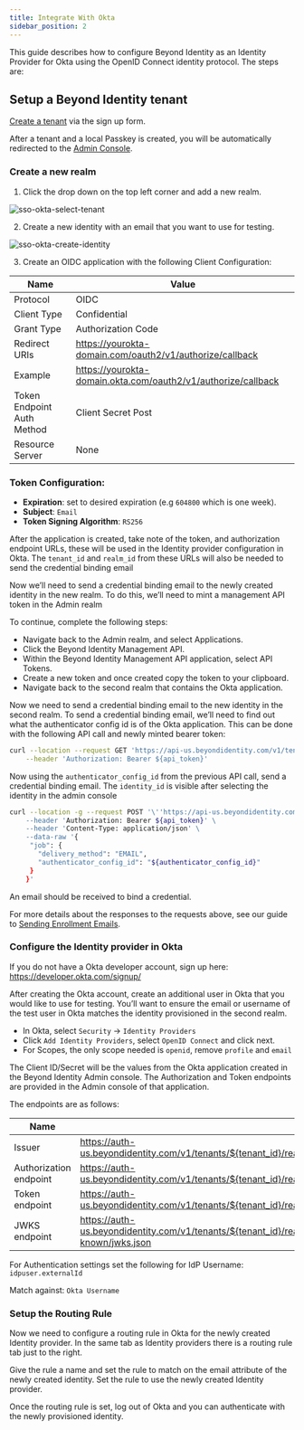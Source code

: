 ```yaml
---
title: Integrate With Okta
sidebar_position: 2
---
```


This guide describes how to configure Beyond Identity as an Identity Provider for Okta using the OpenID Connect identity protocol. 
The steps are: 

## Setup a Beyond Identity tenant

[Create a tenant](https://www.beyondidentity.com/developers/signup) via the sign up form.

After a tenant and a local Passkey is created, you will be automatically redirected to the [Admin Console](http://console-us.beyondidentity.run/).

### Create a new realm

1. Click the drop down on the top left corner and add a new realm. 

![sso-okta-select-tenant](/assets/sso-okta-select-tenant.png)

2. Create a new identity with an email that you want to use for testing.

![sso-okta-create-identity](/assets/sso-okta-create-identity.png)

3. Create an OIDC application with the following Client Configuration:

|Name | Value |
|-----|------|
|Protocol| OIDC|
|Client Type| Confidential|
|Grant Type| Authorization Code|
|Redirect URIs| https://yourokta-domain.com/oauth2/v1/authorize/callback|
|Example| https://yourokta-domain.okta.com/oauth2/v1/authorize/callback |
|Token Endpoint Auth Method| Client Secret Post|
|Resource Server| None|

### Token Configuration:

- **Expiration**: set to desired expiration (e.g `604800` which is one week). 
- **Subject**: `Email`
- **Token Signing Algorithm**: `RS256`


After the application is created, take note of the token, and  authorization endpoint URLs, these will be used in the Identity provider configuration in Okta. The `tenant_id` and `realm_id` from these URLs will also be needed to send the credential binding email 

Now we’ll need to send a credential binding email to the newly created identity in the new realm. To do this, we’ll need to mint a management API token in the Admin realm

To continue, complete the following steps: 

- Navigate back to the Admin realm, and select Applications. 
- Click the Beyond Identity Management API.
- Within the Beyond Identity Management API application, select API Tokens.
- Create a new token and once created copy the token to your clipboard.
- Navigate back to the second realm that contains the Okta application.

Now we need to send a credential binding email to the new identity in the second realm. To send a credential binding email, we’ll need to find out what the authenticator config id is of the Okta application. This can be done with the following API call and newly minted bearer token:

```bash
curl --location --request GET 'https://api-us.beyondidentity.com/v1/tenants/${tenant_id}/realms/${realm_id}/authenticator-configs' \
	--header 'Authorization: Bearer ${api_token}'
```

Now using the `authenticator_config_id` from the previous API call, send a credential binding email. The `identity_id` is visible after selecting the identity in the admin console

```bash
curl --location -g --request POST '\''https://api-us.beyondidentity.com/v1/tenants/${tenant_id}/realms/${realm_id}/identities/${identity_id}/credential-binding-jobs'\'' \
	--header 'Authorization: Bearer ${api_token}' \
	--header 'Content-Type: application/json' \
	--data-raw '{
	 "job": {
	   "delivery_method": "EMAIL",
	   "authenticator_config_id": "${authenticator_config_id}"
	 }
	}'
```

An email should be received to bind a credential.

For more details about the responses to the requests above, see our guide to [Sending Enrollment Emails](/guides/guide1).

### Configure the Identity provider in Okta

If you do not have a Okta developer account, sign up here: https://developer.okta.com/signup/

After creating the Okta account, create an additional user in Okta that you would like to use for testing. You’ll want to ensure the email or username of the test user in Okta matches the identity provisioned in the second realm. 

- In Okta, select `Security` -> `Identity Providers`
- Click `Add Identity Providers`, select `OpenID Connect` and click next.
- For Scopes, the only scope needed is `openid`, remove `profile` and `email`

The Client ID/Secret will be the values from the Okta application created in the Beyond Identity Admin console. 
The Authorization and Token endpoints are provided in the Admin console of that application.

The endpoints are as follows:

|Name|Value|
|---|---|
|Issuer| https://auth-us.beyondidentity.com/v1/tenants/${tenant_id}/realms/${realm_id}/applications/${application_id}|
|Authorization endpoint| https://auth-us.beyondidentity.com/v1/tenants/${tenant_id}/realms/${realm_id}/applications/${application_id}/authorize|
|Token endpoint| https://auth-us.beyondidentity.com/v1/tenants/${tenant_id}/realms/${realm_id}/applications/${application_id}/token|
|JWKS endpoint| https://auth-us.beyondidentity.com/v1/tenants/${tenant_id}/realms/${realm_id}/applications/${application_id}/.well-known/jwks.json|

For Authentication settings set the following for IdP Username: `idpuser.externalId`

Match against: `Okta Username`

### Setup the Routing Rule

Now we need to configure a routing rule in Okta for the newly created Identity provider. In the same tab as Identity providers there is a routing rule tab just to the right.

Give the rule a name and set the rule to match on the email attribute of the newly created identity. Set the rule to use the newly created Identity provider.

Once the routing rule is set, log out of Okta and you can authenticate with the newly provisioned identity.
